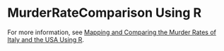 MurderRateComparison Using R
===

For more information, see [Mapping and Comparing the Murder Rates of Italy and the USA Using R](http://blog.travelmarx.com/2018/02/mapping-and-comparing-the-murder-rates-of-italy-and-the-USA-using-r.html).
